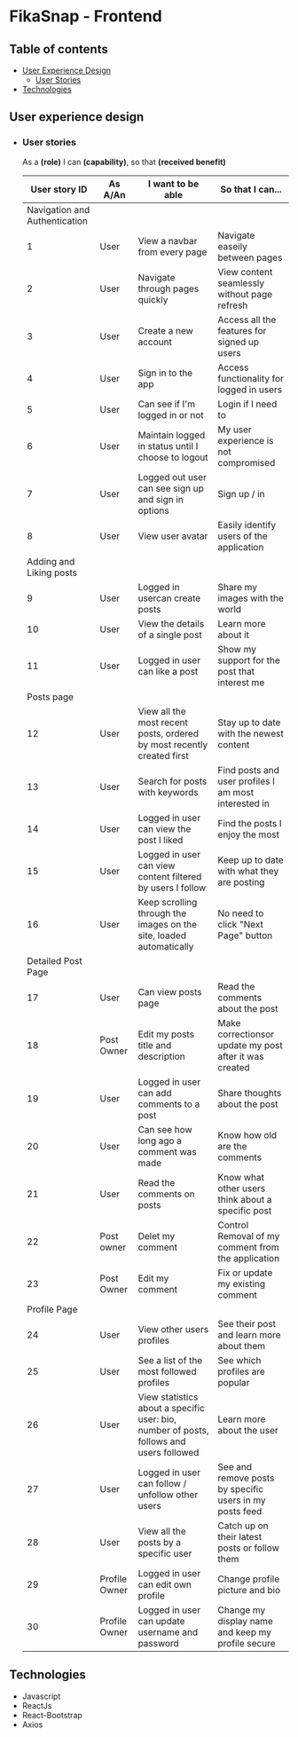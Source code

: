 # FikaSnap - Frontend

## Table of contents
*   [User Experience Design](#user-experience-design)
    *   [User Stories](#user-stories)
*   [Technologies](#technologies)
    
## User experience design
*   ### User stories
    As a **(role)** I can **(capability)**, so that **(received benefit)**

    | User story ID | As A/An  | I want to be able | So that I can...  |
    |---------------|----------|-------------------|-------------------|
    | Navigation and Authentication|             |           |                   |
    | 1 | User |  View a navbar from every page | Navigate easeily between pages |
    | 2 | User | Navigate through pages quickly | View content seamlessly without page refresh |
    | 3 | User | Create a new account | Access all the features for signed up users |
    | 4 | User | Sign in to the app | Access functionality for logged in users |
    | 5 | User | Can see if I'm logged in or not | Login if I need to |
    | 6 | User | Maintain logged in status until I choose to logout | My user experience is not compromised |
    | 7 | User | Logged out user can see sign up and sign in options | Sign up / in |
    | 8 | User | View user avatar | Easily identify users of the application |
    | Adding and Liking posts |  |  |  |
    | 9 | User | Logged in usercan create posts | Share my images with the world |
    | 10 | User | View the details of a single post | Learn more about it |
    | 11 | User | Logged in user can like a post | Show my support for the post that interest me |
    | Posts page |  |  |  |
    | 12 | User |View all the most recent posts, ordered by most recently created first | Stay up to date with the newest content |
    | 13 | User |Search for posts with keywords | Find posts and user profiles I am most interested in |
    | 14 | User | Logged in user can view the post I liked | Find the posts I enjoy the most |
    | 15 | User | Logged in user can view content filtered by users I follow | Keep up to date with what they are posting |
    | 16 | User | Keep scrolling through the images on the site, loaded automatically | No need to click "Next Page" button |
    | Detailed Post Page |  |  |  |
    | 17 | User | Can view posts page | Read the comments about the post |
    | 18 | Post Owner | Edit my posts title and description | Make correctionsor update my post after it was created |
    | 19 | User | Logged in user can add comments to a post | Share thoughts about the post |
    | 20 | User | Can see how long ago a comment was made | Know how old are the comments |
    | 21 | User | Read the comments on posts | Know what other users think about a specific post |
    | 22 | Post owner | Delet my comment | Control Removal of my comment from the application |
    | 23 | Post Owner | Edit my comment | Fix or update my existing comment |
    | Profile Page |  |  |  |
    | 24 | User | View other users profiles | See their post and learn more about them |
    | 25 | User | See a list of the most followed profiles | See which profiles are popular |
    | 26 | User | View statistics about a specific user: bio, number of posts, follows and users followed | Learn more about the user |
    | 27 | User | Logged in user can follow / unfollow other users | See and remove posts by specific users in my posts feed |
    | 28 | User | View all the posts by a specific user | Catch up on their latest posts or follow them |
    | 29 | Profile Owner | Logged in user can edit own profile | Change profile picture and bio |
    | 30 | Profile Owner | Logged in user can update username and password | Change my display name and keep my profile secure |

## Technologies
*   Javascript
*   ReactJs
*   React-Bootstrap
*   Axios